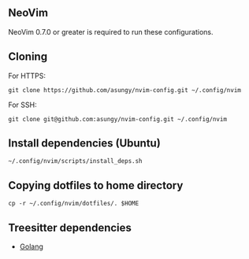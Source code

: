 ## NeoVim
NeoVim 0.7.0 or greater is required to run these configurations.

## Cloning

For HTTPS:
```
git clone https://github.com/asungy/nvim-config.git ~/.config/nvim
```

For SSH:
```
git clone git@github.com:asungy/nvim-config.git ~/.config/nvim
```

## Install dependencies (Ubuntu)
```
~/.config/nvim/scripts/install_deps.sh
```

## Copying dotfiles to home directory
```
cp -r ~/.config/nvim/dotfiles/. $HOME
```

## Treesitter dependencies
- [Golang](https://go.dev/doc/install)
